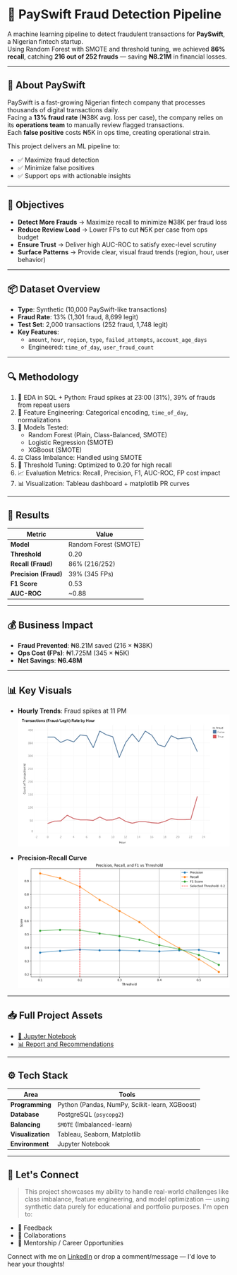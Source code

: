 # 🚨 PaySwift Fraud Detection Pipeline

A machine learning pipeline to detect fraudulent transactions for **PaySwift**, a Nigerian fintech startup.  
Using Random Forest with SMOTE and threshold tuning, we achieved **86% recall**, catching **216 out of 252 frauds** — saving **₦8.21M** in financial losses.

---

## 🏦 About PaySwift
PaySwift is a fast-growing Nigerian fintech company that processes thousands of digital transactions daily.  
Facing a **13% fraud rate** (₦38K avg. loss per case), the company relies on its **operations team** to manually review flagged transactions.  
Each **false positive** costs ₦5K in ops time, creating operational strain.

This project delivers an ML pipeline to:
- ✅ Maximize fraud detection
- ✅ Minimize false positives
- ✅ Support ops with actionable insights

---

## 🎯 Objectives
- **Detect More Frauds** → Maximize recall to minimize ₦38K per fraud loss  
- **Reduce Review Load** → Lower FPs to cut ₦5K per case from ops budget  
- **Ensure Trust** → Deliver high AUC-ROC to satisfy exec-level scrutiny  
- **Surface Patterns** → Provide clear, visual fraud trends (region, hour, user behavior)

---

## 📦 Dataset Overview
- **Type**: Synthetic (10,000 PaySwift-like transactions)  
- **Fraud Rate**: 13% (1,301 fraud, 8,699 legit)  
- **Test Set**: 2,000 transactions (252 fraud, 1,748 legit)  
- **Key Features**:
  - `amount`, `hour`, `region`, `type`, `failed_attempts`, `account_age_days`
  - Engineered: `time_of_day`, `user_fraud_count`

---

## 🔍 Methodology
1. 🧪 EDA in SQL + Python: Fraud spikes at 23:00 (31%), 39% of frauds from repeat users  
2. 🔧 Feature Engineering: Categorical encoding, `time_of_day`, normalizations  
3. 🤖 Models Tested:  
   - Random Forest (Plain, Class-Balanced, SMOTE)  
   - Logistic Regression (SMOTE)  
   - XGBoost (SMOTE)  
4. ⚖️ Class Imbalance: Handled using SMOTE  
5. 🎯 Threshold Tuning: Optimized to 0.20 for high recall  
6. 📈 Evaluation Metrics: Recall, Precision, F1, AUC-ROC, FP cost impact  
7. 📊 Visualization: Tableau dashboard + matplotlib PR curves

---

## 🧪 Results

| Metric              | Value              |
|---------------------|--------------------|
| **Model**           | Random Forest (SMOTE) |
| **Threshold**       | 0.20               |
| **Recall (Fraud)**  | 86% (216/252)      |
| **Precision (Fraud)** | 39% (345 FPs)     |
| **F1 Score**        | 0.53               |
| **AUC-ROC**         | ~0.88              |

---

## 💰 Business Impact

- **Fraud Prevented**: ₦8.21M saved (216 × ₦38K)  
- **Ops Cost (FPs)**: ₦1.725M (345 × ₦5K)  
- **Net Savings**: **₦6.48M**

---

## 📊 Key Visuals

- **Hourly Trends**: Fraud spikes at 11 PM  
  ![Hourly Trends](visuals/hourly_trends.jpeg)

- **Precision-Recall Curve**  
  ![PR Curve](visuals/pr_curve.png)

---

## 📥 Full Project Assets
- [🧠 Jupyter Notebook](notebook/fraud_detection_model.ipynb)  
- [📊 Report and Recommendations](visuals/Report)

---

## ⚙️ Tech Stack

| Area         | Tools |
|--------------|-------|
| **Programming** | Python (Pandas, NumPy, Scikit-learn, XGBoost) |
| **Database**    | PostgreSQL (`psycopg2`) |
| **Balancing**   | `SMOTE` (Imbalanced-learn) |
| **Visualization** | Tableau, Seaborn, Matplotlib |
| **Environment** | Jupyter Notebook |

---

## 👋 Let's Connect

> This project showcases my ability to handle real-world challenges like class imbalance, feature engineering, and model optimization — using synthetic data purely for educational and portfolio purposes. I'm open to:
- 💬 Feedback
- 🤝 Collaborations
- 📢 Mentorship / Career Opportunities

Connect with me on [LinkedIn](https://www.linkedin.com/in/abdulrahman-aruna-4b564b327) or drop a comment/message — I'd love to hear your thoughts!